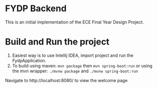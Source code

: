 # FYDP Backend
This is an initial implementation of the ECE Final Year Design Project.

# Build and Run the project
1. Easiest way is to use Intellij IDEA, import project and run the FydpApplication. 
1. To build using maven: `mvn package` then `mvn spring-boot:run` or using the mvn wrapper: 
   `./mvnw package` and `./mvnw spring-boot:run`

Navigate to http://localhost:8080/ to view the welcome page
